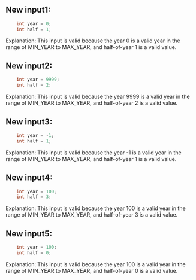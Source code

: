 ## New input1:
```java
    int year = 0;
    int half = 1;
```
Explanation: This input is valid because the year 0 is a valid year in the range of MIN_YEAR to MAX_YEAR, and half-of-year 1 is a valid value.

## New input2:
```java
    int year = 9999;
    int half = 2;
```
Explanation: This input is valid because the year 9999 is a valid year in the range of MIN_YEAR to MAX_YEAR, and half-of-year 2 is a valid value.

## New input3:
```java
    int year = -1;
    int half = 1;
```
Explanation: This input is valid because the year -1 is a valid year in the range of MIN_YEAR to MAX_YEAR, and half-of-year 1 is a valid value.

## New input4:
```java
    int year = 100;
    int half = 3;
```
Explanation: This input is valid because the year 100 is a valid year in the range of MIN_YEAR to MAX_YEAR, and half-of-year 3 is a valid value.

## New input5:
```java
    int year = 100;
    int half = 0;
```
Explanation: This input is valid because the year 100 is a valid year in the range of MIN_YEAR to MAX_YEAR, and half-of-year 0 is a valid value.
